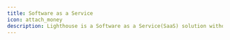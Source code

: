```yaml
---
title: Software as a Service
icon: attach_money
description: Lighthouse is a Software as a Service(SaaS) solution without substantial installation costs.
---
```

